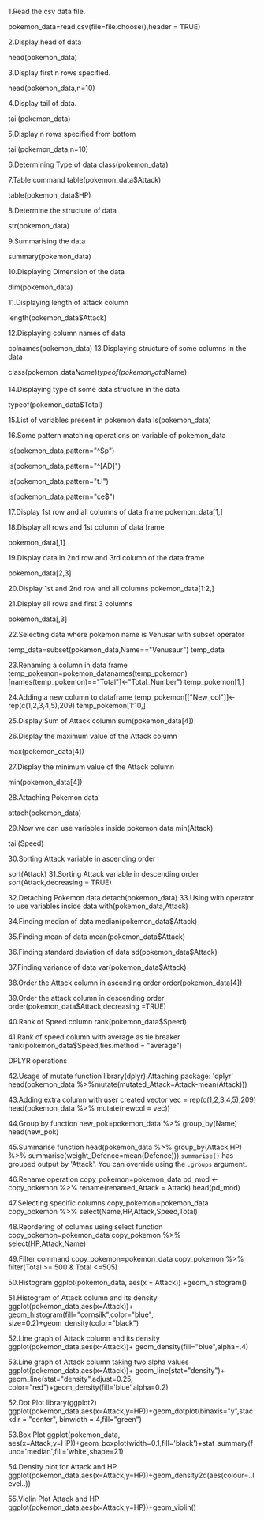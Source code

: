 1.Read the csv data file.

pokemon_data=read.csv(file=file.choose(),header = TRUE)	


2.Display head of data

head(pokemon_data)


3.Display first n rows specified.
 
head(pokemon_data,n=10)


4.Display tail of data.
 
tail(pokemon_data)


5.Display n rows specified from bottom
 
tail(pokemon_data,n=10)


6.Determining Type of data
class(pokemon_data)


7.Table command
table(pokemon_data$Attack)

table(pokemon_data$HP)



8.Determine the structure of data

str(pokemon_data)


9.Summarising the data

 summary(pokemon_data)
 
 
10.Displaying Dimension of the data
   
dim(pokemon_data)


11.Displaying length of attack column
 
length(pokemon_data$Attack)
 
12.Displaying column names of data

colnames(pokemon_data)
13.Displaying structure of some columns in the data
 
class(pokemon_data$Name)typeof(pokemon_data$Name)


14.Displaying type of some data structure in the data
 
 typeof(pokemon_data$Total)
 
 
15.List of variables present in pokemon data
ls(pokemon_data)



16.Some pattern matching operations on variable of pokemon_data
 
ls(pokemon_data,pattern="^Sp")


ls(pokemon_data,pattern="^[AD]")


ls(pokemon_data,pattern="t.l")


ls(pokemon_data,pattern="ce$")
 
 
17.Display 1st row and all columns of data frame
pokemon_data[1,]




18.Display all rows and 1st column of data frame
 
pokemon_data[,1]


  


19.Display data in 2nd row and 3rd column of the data frame

 
pokemon_data[2,3]


20.Display 1st and 2nd row and all columns
pokemon_data[1:2,]


21.Display all rows and first 3 columns
 
pokemon_data[,3]



22.Selecting data where pokemon name is Venusar with subset operator
 
temp_data=subset(pokemon_data,Name=="Venusaur")
temp_data



23.Renaming a column in data frame
temp_pokemon=pokemon_datanames(temp_pokemon)[names(temp_pokemon)=="Total"]<-"Total_Number")
temp_pokemon[1,]


24.Adding a new column to dataframe
temp_pokemon[["New_col"]]<-rep(c(1,2,3,4,5),209)
temp_pokemon[1:10,]


 
25.Display Sum of Attack column
sum(pokemon_data[4])


 
26.Display the maximum value of the Attack column

max(pokemon_data[4])


 
27.Display the minimum value of the Attack column

min(pokemon_data[4])


 
28.Attaching Pokemon data

attach(pokemon_data)


29.Now we can use variables inside pokemon data
min(Attack)
 
tail(Speed)
 
30.Sorting Attack variable in ascending order

sort(Attack)
31.Sorting Attack variable in descending order
sort(Attack,decreasing = TRUE)
 
32.Detaching Pokemon data
detach(pokemon_data)
33.Using with operator to use variables inside data
with(pokemon_data,Attack)
 
34.Finding median of data
median(pokemon_data$Attack)
 
35.Finding mean of data
mean(pokemon_data$Attack)
 
36.Finding standard deviation of data
sd(pokemon_data$Attack)
 
37.Finding variance of data
var(pokemon_data$Attack)


 
38.Order the Attack column in ascending order
order(pokemon_data[4])


39.Order the attack column in descending order
order(pokemon_data$Attack,decreasing =TRUE)


 
40.Rank of Speed column
rank(pokemon_data$Speed)


 
41.Rank of speed column with average as tie breaker
rank(pokemon_data$Speed,ties.method = "average")


DPLYR operations


42.Usage of mutate function
library(dplyr)
Attaching package: 'dplyr'
head(pokemon_data %>%mutate(mutated_Attack=Attack-mean(Attack)))


43.Adding extra column with user created vector
vec = rep(c(1,2,3,4,5),209)
head(pokemon_data %>% mutate(newcol = vec))


44.Group by function
new_pok=pokemon_data %>% group_by(Name)
head(new_pok)


 
45.Summarise function
head(pokemon_data %>% group_by(Attack,HP) %>% summarise(weight_Defence=mean(Defence)))
`summarise()` has grouped output by 'Attack'. You can override using the `.groups` argument.


46.Rename operation
copy_pokemon=pokemon_data
pd_mod <- copy_pokemon %>% rename(renamed_Attack = Attack)
head(pd_mod)


47.Selecting specific columns
copy_pokemon=pokemon_data
copy_pokemon %>% select(Name,HP,Attack,Speed,Total)


48.Reordering of columns using select function
copy_pokemon=pokemon_data
copy_pokemon %>% select(HP,Attack,Name)


49.Filter command
copy_pokemon=pokemon_data
copy_pokemon %>%  filter(Total >= 500 & Total <=505)



50.Histogram
ggplot(pokemon_data, aes(x = Attack)) +geom_histogram()



51.Histogram of Attack column and its density
ggplot(pokemon_data,aes(x=Attack))+
geom_histogram(fill="cornsilk",color="blue",
size=0.2)+geom_density(color="black")


 
52.Line graph of Attack column and its density
ggplot(pokemon_data,aes(x=Attack))+
geom_density(fill="blue",alpha=.4)



 53.Line graph of Attack column taking two alpha values
ggplot(pokemon_data,aes(x=Attack))+
geom_line(stat="density")+
geom_line(stat="density",adjust=0.25,
color="red")+geom_density(fill='blue',alpha=0.2)



52.Dot Plot
library(ggplot2)
ggplot(pokemon_data,aes(x=Attack,y=HP))+geom_dotplot(binaxis="y",stackdir = "center", binwidth = 4,fill="green")




53.Box Plot
ggplot(pokemon_data, aes(x=Attack,y=HP))+geom_boxplot(width=0.1,fill='black')+stat_summary(func='median',fill='white',shape=21)


54.Density plot for Attack and HP
ggplot(pokemon_data,aes(x=Attack,y=HP))+geom_density2d(aes(colour=..level..))



55.Violin Plot
Attack and HP
ggplot(pokemon_data,aes(x=Attack,y=HP))+geom_violin()


